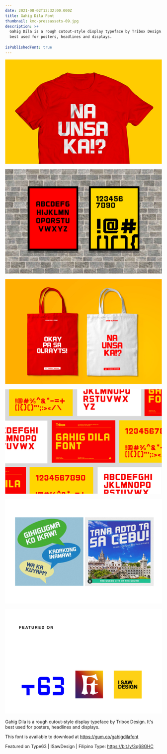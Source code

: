 ```yaml
---
date: 2021-08-02T12:32:00.000Z
title: Gahig Dila Font
thumbnail: kmc-pressassets-09.jpg
description: >+
  Gahig Dila is a rough cutout-style display typeface by Tribox Design. It's
  best used for posters, headlines and displays. 

isPublishedFont: true
---
```

![](gahig-dilashirt.jpg)

![](gahig-dilapostert.jpg)

![](white_tote_bag_mockup-recovered.jpg)

![](gahigdilastationaries.jpg)

![](gahig-dila-collaterals.jpg)

![](artboard-5-2.png)

Gahig Dila is a rough cutout-style display typeface by Tribox Design. It's best used for posters, headlines and displays. 

This font is available to download at https://gum.co/gahigdilafont

Featured on Type63 | ISawDesign | Filipino Type: https://bit.ly/3q68GHC